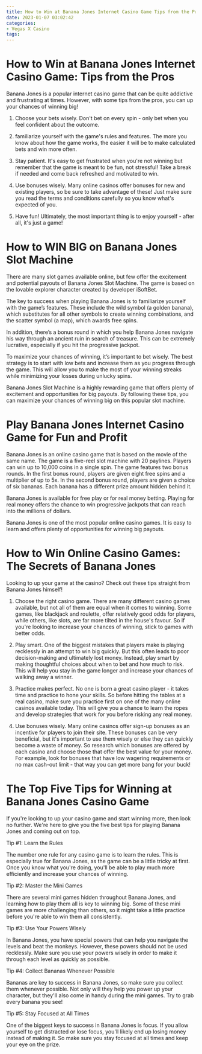 ```yaml
---
title: How to Win at Banana Jones Internet Casino Game Tips from the Pros
date: 2023-01-07 03:02:42
categories:
- Vegas X Casino
tags:
---
```



#  How to Win at Banana Jones Internet Casino Game: Tips from the Pros

Banana Jones is a popular internet casino game that can be quite addictive and frustrating at times. However, with some tips from the pros, you can up your chances of winning big!

1. Choose your bets wisely. Don't bet on every spin - only bet when you feel confident about the outcome.

2. familiarize yourself with the game's rules and features. The more you know about how the game works, the easier it will be to make calculated bets and win more often.

3. Stay patient. It's easy to get frustrated when you're not winning but remember that the game is meant to be fun, not stressful! Take a break if needed and come back refreshed and motivated to win.

4. Use bonuses wisely. Many online casinos offer bonuses for new and existing players, so be sure to take advantage of these! Just make sure you read the terms and conditions carefully so you know what's expected of you.

5. Have fun! Ultimately, the most important thing is to enjoy yourself - after all, it's just a game!

#  How to WIN BIG on Banana Jones Slot Machine 

There are many slot games available online, but few offer the excitement and potential payouts of Banana Jones Slot Machine. The game is based on the lovable explorer character created by developer iSoftBet.

The key to success when playing Banana Jones is to familiarize yourself with the game’s features. These include the wild symbol (a golden banana), which substitutes for all other symbols to create winning combinations, and the scatter symbol (a map), which awards free spins.

In addition, there’s a bonus round in which you help Banana Jones navigate his way through an ancient ruin in search of treasure. This can be extremely lucrative, especially if you hit the progressive jackpot.

To maximize your chances of winning, it’s important to bet wisely. The best strategy is to start with low bets and increase them as you progress through the game. This will allow you to make the most of your winning streaks while minimizing your losses during unlucky spins.

Banana Jones Slot Machine is a highly rewarding game that offers plenty of excitement and opportunities for big payouts. By following these tips, you can maximize your chances of winning big on this popular slot machine.

#  Play Banana Jones Internet Casino Game for Fun and Profit 

Banana Jones is an online casino game that is based on the movie of the same name. The game is a five-reel slot machine with 20 paylines. Players can win up to 10,000 coins in a single spin.
The game features two bonus rounds. In the first bonus round, players are given eight free spins and a multiplier of up to 5x. In the second bonus round, players are given a choice of six bananas. Each banana has a different prize amount hidden behind it. 

Banana Jones is available for free play or for real money betting. Playing for real money offers the chance to win progressive jackpots that can reach into the millions of dollars.

Banana Jones is one of the most popular online casino games. It is easy to learn and offers plenty of opportunities for winning big payouts.

#  How to Win Online Casino Games: The Secrets of Banana Jones 

Looking to up your game at the casino? Check out these tips straight from Banana Jones himself!

1. Choose the right casino game.
There are many different casino games available, but not all of them are equal when it comes to winning. Some games, like blackjack and roulette, offer relatively good odds for players, while others, like slots, are far more tilted in the house's favour. So if you're looking to increase your chances of winning, stick to games with better odds.

2. Play smart.
One of the biggest mistakes that players make is playing recklessly in an attempt to win big quickly. But this often leads to poor decision-making and ultimately lost money. Instead, play smart by making thoughtful choices about when to bet and how much to risk. This will help you stay in the game longer and increase your chances of walking away a winner.

3. Practice makes perfect.
No one is born a great casino player - it takes time and practice to hone your skills. So before hitting the tables at a real casino, make sure you practice first on one of the many online casinos available today. This will give you a chance to learn the ropes and develop strategies that work for you before risking any real money.

4. Use bonuses wisely.
Many online casinos offer sign-up bonuses as an incentive for players to join their site. These bonuses can be very beneficial, but it's important to use them wisely or else they can quickly become a waste of money. So research which bonuses are offered by each casino and choose those that offer the best value for your money. For example, look for bonuses that have low wagering requirements or no max cash-out limit - that way you can get more bang for your buck!

#  The Top Five Tips for Winning at Banana Jones Casino Game

If you're looking to up your casino game and start winning more, then look no further. We're here to give you the five best tips for playing Banana Jones and coming out on top.

Tip #1: Learn the Rules

The number one rule for any casino game is to learn the rules. This is especially true for Banana Jones, as the game can be a little tricky at first. Once you know what you're doing, you'll be able to play much more efficiently and increase your chances of winning.

Tip #2: Master the Mini Games

There are several mini games hidden throughout Banana Jones, and learning how to play them all is key to winning big. Some of these mini games are more challenging than others, so it might take a little practice before you're able to win them all consistently.

Tip #3: Use Your Powers Wisely

In Banana Jones, you have special powers that can help you navigate the levels and beat the monkeys. However, these powers should not be used recklessly. Make sure you use your powers wisely in order to make it through each level as quickly as possible.

Tip #4: Collect Bananas Whenever Possible

Bananas are key to success in Banana Jones, so make sure you collect them whenever possible. Not only will they help you power up your character, but they'll also come in handy during the mini games. Try to grab every banana you see!

Tip #5: Stay Focused at All Times

One of the biggest keys to success in Banana Jones is focus. If you allow yourself to get distracted or lose focus, you'll likely end up losing money instead of making it. So make sure you stay focused at all times and keep your eye on the prize.